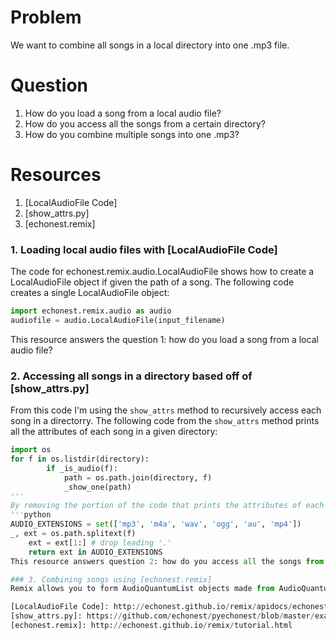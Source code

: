 # Problem
We want to combine all songs in a local directory into one .mp3 file.

# Question
1. How do you load a song from a local audio file?
2. How do you access all the songs from a certain directory?
3. How do you combine multiple songs into one .mp3?

# Resources
1. [LocalAudioFile Code]
2. [show_attrs.py]
3. [echonest.remix]

### 1. Loading local audio files with [LocalAudioFile Code]
The code for echonest.remix.audio.LocalAudioFile shows how to create a LocalAudioFile object if given the path of a song. The following code creates a single LocalAudioFile object:
```python
import echonest.remix.audio as audio
audiofile = audio.LocalAudioFile(input_filename)
```
This resource answers the question 1: how do you load a song from a local audio file?

### 2. Accessing all songs in a directory based off of [show_attrs.py]
From this code I'm using the `show_attrs` method to recursively access each song in a directorry. The following code from the `show_attrs` method prints all the attributes of each song in a given directory: 
```python
import os
for f in os.listdir(directory):
        if _is_audio(f):
            path = os.path.join(directory, f)
            _show_one(path)
'''
By removing the portion of the code that prints the attributes of each song, specifically the _show_one() function, I have the necessary code to access each individual audio file in a directory. The _is_audio() function is also required to make sure each individual file accessed is an audio file, but this can be accomplished with the following code:
'''python
AUDIO_EXTENSIONS = set(['mp3', 'm4a', 'wav', 'ogg', 'au', 'mp4'])
_, ext = os.path.splitext(f)
    ext = ext[1:] # drop leading '.'
    return ext in AUDIO_EXTENSIONS
This resource answers question 2: how do you access all the songs from a certain directory?

### 3. Combining songs using [echonest.remix]
Remix allows you to form AudioQuantumList objects made from AudioQuantum objects, this means that you can make a list of segments, beats, tatums, etc. By breaking each song I analyze into segments and appending the segments of each song onto an AudioQuantumList object, I can essentially create one song that is made up of all the segments from each individual song. 

[LocalAudioFile Code]: http://echonest.github.io/remix/apidocs/echonest.remix.audio.LocalAudioFile-class.html
[show_attrs.py]: https://github.com/echonest/pyechonest/blob/master/examples/show_attrs.py
[echonest.remix]: http://echonest.github.io/remix/tutorial.html
